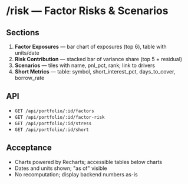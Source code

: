 # /risk — Factor Risks & Scenarios

## Sections
1. **Factor Exposures** — bar chart of exposures (top 6), table with units/date
2. **Risk Contribution** — stacked bar of variance share (top 5 + residual)
3. **Scenarios** — tiles with name, pnl_pct, rank; link to drivers
4. **Short Metrics** — table: symbol, short_interest_pct, days_to_cover, borrow_rate

## API
- `GET /api/portfolio/:id/factors`
- `GET /api/portfolio/:id/factor-risk`
- `GET /api/portfolio/:id/stress`
- `GET /api/portfolio/:id/short`

## Acceptance
- Charts powered by Recharts; accessible tables below charts
- Dates and units shown; "as of" visible
- No recomputation; display backend numbers as-is
